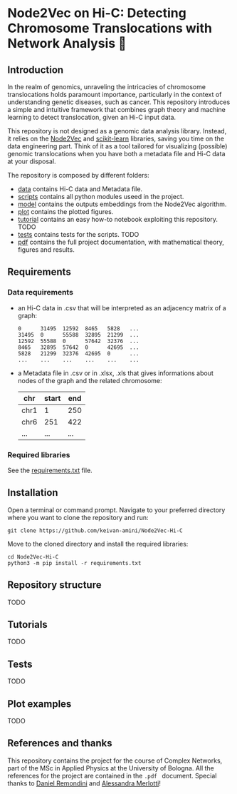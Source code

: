 # Node2Vec on Hi-C: Detecting Chromosome Translocations with Network Analysis 🧬
## Introduction
In the realm of genomics, unraveling the intricacies of chromosome translocations holds paramount importance, particularly in the context of understanding genetic diseases, such as cancer. This repository introduces a simple and intuitive framework that combines graph theory and machine learning to detect translocation, given an Hi-C input data.

This repository is not designed as a genomic data analysis library. Instead, it relies on the [Node2Vec](https://github.com/eliorc/node2vec) and [scikit-learn](https://scikit-learn.org/stable/) libraries, saving you time on the data engineering part. Think of it as a tool tailored for visualizing (possible) genomic translocations when you have both a metadata file and Hi-C data at your disposal.

The repository is composed by different folders:
* [data](https://github.com/keivan-amini/Node2Vec-Hi-C/tree/main/data) contains Hi-C data and Metadata file.
* [scripts](https://github.com/keivan-amini/Node2Vec-Hi-C/tree/main/scripts) contains all python modules useed in the project.
* [model](https://github.com/keivan-amini/Node2Vec-Hi-C/tree/main/model) contains the outputs embeddings from the Node2Vec algorithm.
* [plot](https://github.com/keivan-amini/Node2Vec-Hi-C/tree/main/plot) contains the plotted figures.
* [tutorial](https://github.com/keivan-amini/Node2Vec-Hi-C/tree/main/tutorial) contains an easy how-to notebook exploiting this repository. TODO
* [tests](https://github.com/keivan-amini/Node2Vec-Hi-C/tree/main/tests) contains tests for the scripts. TODO
* [pdf](https://github.com/keivan-amini/Node2Vec-Hi-C/tree/main/pdf) contains the full project documentation, with mathematical theory, figures and results.


## Requirements
### Data requirements
* an Hi-C data in .csv that will be interpreted as an adjacency matrix of a graph:

      0      31495  12592  8465   5828   ...
      31495  0      55588  32895  21299  ...
      12592  55588  0      57642  32376  ...
      8465   32895  57642  0      42695  ...
      5828   21299  32376  42695  0      ...
      ...    ...    ...    ...    ...    ...


* a Metadata file in .csv or in .xlsx, .xls that gives informations about nodes of the graph and the related chromosome:

    |   chr |   start |   end |
    |-------|---------|-------|
    |  chr1 |       1 |   250 |
    |  chr6 |     251 |   422 |
    |   ... |     ... |   ... |

### Required libraries
See the [requirements.txt](https://github.com/keivan-amini/Node2Vec-Hi-C/blob/main/requirements.txt) file.

## Installation
Open a terminal or command prompt. Navigate to your preferred directory where you want to clone the repository and run:
```
git clone https://github.com/keivan-amini/Node2Vec-Hi-C
```
Move to the cloned directory and install the required libraries:
```
cd Node2Vec-Hi-C
python3 -m pip install -r requirements.txt
```
## Repository structure
TODO
## Tutorials
TODO
## Tests
TODO
## Plot examples
TODO
## References and thanks
This repository contains the project for the course of Complex Networks, part of the MSc in Applied Physics at the University of Bologna. All the references for the project are contained in the  `.pdf ` document. Special thanks to [Daniel Remondini](https://www.unibo.it/sitoweb/daniel.remondini) and [Alessandra Merlotti](https://www.unibo.it/sitoweb/alessandra.merlotti2)!
